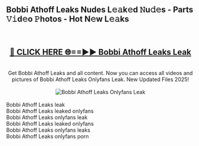 <h2>Bobbi Athoff Leaks Nudes L𝚎𝚊k𝚎d 𝙽u𝚍𝚎s - Parts 𝚅𝚒d𝚎o 𝙿hotos - Hot N𝚎w L𝚎𝚊ks</h2>
<br>
<div align="center">
<h2><a href="https://213.232.235.80/live/video.php?q=bobbi-athoff-leaks" rel="nofollow">🔴 CLICK HERE 🌐==►► Bobbi Athoff Leaks Leak</a></h2>
<br>
Get Bobbi Athoff Leaks and all content. Now you can access all videos and pictures of Bobbi Athoff Leaks Onlyfans Leak. New Updated Files 2025!
<br>
<br>
<a href="https://213.232.235.80/live/video.php?q=bobbi-athoff-leaks" rel="nofollow" data-target="animated-image.originalLink"><img src="https://i.imgur.com/1EjSzPs.png" alt="Bobbi Athoff Leaks Onlyfans Leak" style="max-width: 100%; display: inline-block;" data-target="animated-image.originalImage"></a>
</div>
<br>
Bobbi Athoff Leaks leak<br>
Bobbi Athoff Leaks leaked onlyfans<br>
Bobbi Athoff Leaks onlyfans leak<br>
Bobbi Athoff Leaks leaked onlyfans<br>
Bobbi Athoff Leaks onlyfans leaks<br>
Bobbi Athoff Leaks onlyfans porn
